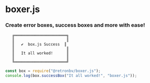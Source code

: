 # boxer.js

### Create error boxes, success boxes and more with ease!
```
   ╔═══════════════════════╗
   ║                       ║
   ║   ✔  box.js Success  ║
   ║                       ║
   ║   It all worked!      ║
   ║                       ║
   ╚═══════════════════════╝
```

```js
const box = require("@retronbv/boxer.js");
console.log(box.successBox("It all worked!", "boxer.js"));
```